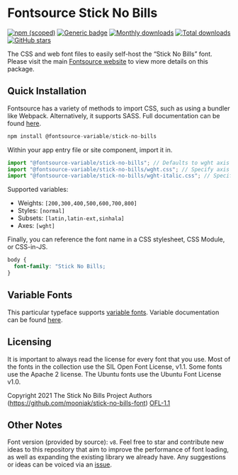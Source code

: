 # Fontsource Stick No Bills

[![npm (scoped)](https://img.shields.io/npm/v/@fontsource/stick-no-bills?color=brightgreen)](https://www.npmjs.com/package/@fontsource/stick-no-bills) [![Generic badge](https://img.shields.io/badge/fontsource-passing-brightgreen)](https://github.com/fontsource/fontsource) [![Monthly downloads](https://badgen.net/npm/dm/@fontsource/stick-no-bills)](https://github.com/fontsource/fontsource) [![Total downloads](https://badgen.net/npm/dt/@fontsource/stick-no-bills)](https://github.com/fontsource/fontsource) [![GitHub stars](https://img.shields.io/github/stars/fontsource/fontsource.svg?style=social&label=Star)](https://github.com/fontsource/fontsource/stargazers)

The CSS and web font files to easily self-host the “Stick No Bills” font. Please visit the main [Fontsource website](https://fontsource.org/fonts/stick-no-bills) to view more details on this package.

## Quick Installation

Fontsource has a variety of methods to import CSS, such as using a bundler like Webpack. Alternatively, it supports SASS. Full documentation can be found [here](https://fontsource.org/docs/getting-started/introduction).

```javascript
npm install @fontsource-variable/stick-no-bills
```

Within your app entry file or site component, import it in.

```javascript
import "@fontsource-variable/stick-no-bills"; // Defaults to wght axis
import "@fontsource-variable/stick-no-bills/wght.css"; // Specify axis
import "@fontsource-variable/stick-no-bills/wght-italic.css"; // Specify axis and style

```

Supported variables:
- Weights: `[200,300,400,500,600,700,800]`
- Styles: `[normal]`
- Subsets: `[latin,latin-ext,sinhala]`
- Axes: `[wght]`

Finally, you can reference the font name in a CSS stylesheet, CSS Module, or CSS-in-JS.

```css
body {
  font-family: "Stick No Bills;
}
```

## Variable Fonts

This particular typeface supports [variable fonts](https://developer.mozilla.org/en-US/docs/Web/CSS/CSS_Fonts/Variable_Fonts_Guide).
Variable documentation can be found [here](https://fontsource.org/docs/getting-started/variable).

## Licensing
It is important to always read the license for every font that you use.
Most of the fonts in the collection use the SIL Open Font License, v1.1. Some fonts use the Apache 2 license. The Ubuntu fonts use the Ubuntu Font License v1.0.

Copyright 2021 The Stick No Bills Project Authors (https://github.com/mooniak/stick-no-bills-font)
[OFL-1.1](http://scripts.sil.org/OFL)

## Other Notes
Font version (provided by source): `v8`.
Feel free to star and contribute new ideas to this repository that aim to improve the performance of font loading, as well as expanding the existing library we already have. Any suggestions or ideas can be voiced via an [issue](https://github.com/fontsource/fontsource/issues).
